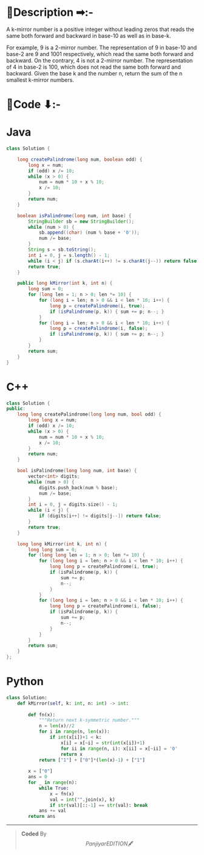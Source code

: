# 📍Description ➡:-
<!-- Describe your first thoughts on how to solve this problem. -->
A k-mirror number is a positive integer without leading zeros that reads the same both forward and backward in base-10 as well as in base-k.

For example, 9 is a 2-mirror number. The representation of 9 in base-10 and base-2 are 9 and 1001 respectively, which read the same both forward and backward.
On the contrary, 4 is not a 2-mirror number. The representation of 4 in base-2 is 100, which does not read the same both forward and backward.
Given the base k and the number n, return the sum of the n smallest k-mirror numbers.


# 📝Code ⬇:-


# Java
```java []
class Solution {

    long createPalindrome(long num, boolean odd) {
        long x = num;
        if (odd) x /= 10;
        while (x > 0) {
            num = num * 10 + x % 10;
            x /= 10;
        }
        return num;
    }

    boolean isPalindrome(long num, int base) {
        StringBuilder sb = new StringBuilder();
        while (num > 0) {
            sb.append((char) (num % base + '0'));
            num /= base;
        }
        String s = sb.toString();
        int i = 0, j = s.length() - 1;
        while (i < j) if (s.charAt(i++) != s.charAt(j--)) return false;
        return true;
    }

    public long kMirror(int k, int n) {
        long sum = 0;
        for (long len = 1; n > 0; len *= 10) {
            for (long i = len; n > 0 && i < len * 10; i++) {
                long p = createPalindrome(i, true);
                if (isPalindrome(p, k)) { sum += p; n--; }
            }
            for (long i = len; n > 0 && i < len * 10; i++) {
                long p = createPalindrome(i, false);
                if (isPalindrome(p, k)) { sum += p; n--; }
            }
        }
        return sum;
    }
}

```

# C++
``` cpp []
class Solution {
public:
    long long createPalindrome(long long num, bool odd) {
        long long x = num;
        if (odd) x /= 10;
        while (x > 0) {
            num = num * 10 + x % 10;
            x /= 10;
        }
        return num;
    }

    bool isPalindrome(long long num, int base) {
        vector<int> digits;
        while (num > 0) {
            digits.push_back(num % base);
            num /= base;
        }
        int i = 0, j = digits.size() - 1;
        while (i < j) {
            if (digits[i++] != digits[j--]) return false;
        }
        return true;
    }

    long long kMirror(int k, int n) {
        long long sum = 0;
        for (long long len = 1; n > 0; len *= 10) {
            for (long long i = len; n > 0 && i < len * 10; i++) {
                long long p = createPalindrome(i, true);
                if (isPalindrome(p, k)) {
                    sum += p;
                    n--;
                }
            }
            for (long long i = len; n > 0 && i < len * 10; i++) {
                long long p = createPalindrome(i, false);
                if (isPalindrome(p, k)) {
                    sum += p;
                    n--;
                }
            }
        }
        return sum;
    }
};
```

# Python
``` python []
class Solution:
    def kMirror(self, k: int, n: int) -> int:
        
        def fn(x):
            """Return next k-symmetric number."""
            n = len(x)//2
            for i in range(n, len(x)): 
                if int(x[i])+1 < k: 
                    x[i] = x[~i] = str(int(x[i])+1)
                    for ii in range(n, i): x[ii] = x[~ii] = '0'
                    return x
            return ["1"] + ["0"]*(len(x)-1) + ["1"]
                
        x = ["0"]
        ans = 0
        for _ in range(n): 
            while True: 
                x = fn(x)
                val = int("".join(x), k)
                if str(val)[::-1] == str(val): break
            ans += val
        return ans     
```

---

>    **Coded** By $$Panjiyar EDITION 🖋  $$

               
